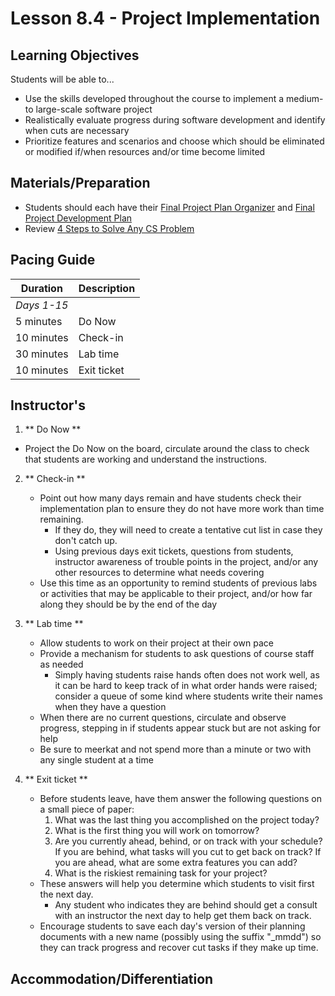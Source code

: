 # Lesson 8.4 - Project Implementation

## Learning Objectives
Students will be able to...
  * Use the skills developed throughout the course to implement a medium- to large-scale software project
  * Realistically evaluate progress during software development and identify when cuts are necessary
  * Prioritize features and scenarios and choose which should be eliminated or modified if/when resources and/or time become limited


## Materials/Preparation
* Students should each have their [Final Project Plan Organizer] and [Final Project Development Plan]
* Review [4 Steps to Solve Any CS Problem]

## Pacing Guide

| Duration      | Description                                   |
| ------------- | --------------------------------------------- |
| _Days 1-15_   |                                               |
| 5 minutes     | Do Now |
| 10 minutes    | Check-in                                      |
| 30 minutes    | Lab time                                      |
| 10 minutes    | Exit ticket                                   |



## Instructor's 
1. ** Do Now **
  * Project the Do Now on the board, circulate around the class to check that students are working and understand the instructions.
2.  ** Check-in **
    - Point out how many days remain and have students check their implementation plan to ensure they do not have more work than time remaining.
        - If they do, they will need to create a tentative cut list in case they don't catch up.
        -   Using previous days exit tickets, questions from students, instructor awareness of trouble points in the project, and/or any other resources to determine what needs covering
    -   Use this time as an opportunity to remind students of previous labs or activities that may be applicable to their project, and/or how far along they should be by the end of the day

2.  ** Lab time ** 
    -   Allow students to work on their project at their own pace
    -   Provide a mechanism for students to ask questions of course staff as needed
        -   Simply having students raise hands often does not work well, as it can be hard to keep track of in what order hands were raised; consider a queue of some kind where students write their names when they have a question
    -   When there are no current questions, circulate and observe progress, stepping in if students appear stuck but are not asking for help
    -   Be sure to meerkat and not spend more than a minute or two with any single student at a time

3.  ** Exit ticket ** 
    -   Before students leave, have them answer the following questions on a small piece of paper:
        1.  What was the last thing you accomplished on the project today?
        2.  What is the first thing you will work on tomorrow?
        3.  Are you currently ahead, behind, or on track with your schedule?  If you are behind, what tasks will you cut to get back on track?  If you are ahead, what are some extra features you can add?
        4.  What is the riskiest remaining task for your project?
    -   These answers will help you determine which students to visit first the next day.
        -   Any student who indicates they are behind should get a consult with an instructor the next day to help get them back on track.
    -   Encourage students to save each day's version of their planning documents with a new name (possibly using the suffix "_mmdd") so they can track progress and recover cut tasks if they make up time.


## Accommodation/Differentiation

[Final Project Plan Organizer]:https://teals-introcs.gitbooks.io/2nd-semester-introduction-to-computer-science-pri/content/units/8_unit/final_project_plan_organizer.docx
[Final Project Development Plan]:https://teals-introcs.gitbooks.io/2nd-semester-introduction-to-computer-science-pri/content/units/8_unit/final_project_development_plan.docx
[4 Steps to Solve Any CS Problem]:https://github.com/TEALS-IntroCS/2nd-semester-introduction-to-computer-science-principles/raw/master/units/4%20Steps%20to%20Solve%20Any%20CS%20Problem.pdf

